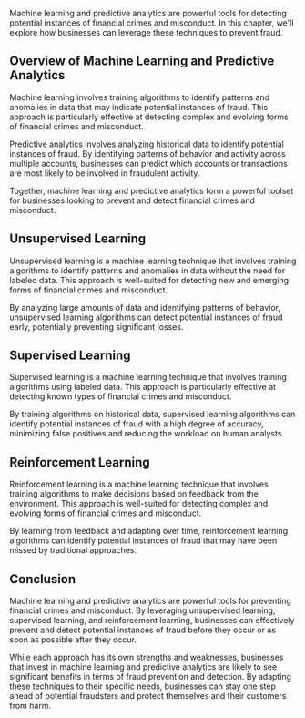 
Machine learning and predictive analytics are powerful tools for detecting potential instances of financial crimes and misconduct. In this chapter, we'll explore how businesses can leverage these techniques to prevent fraud.

Overview of Machine Learning and Predictive Analytics
-----------------------------------------------------

Machine learning involves training algorithms to identify patterns and anomalies in data that may indicate potential instances of fraud. This approach is particularly effective at detecting complex and evolving forms of financial crimes and misconduct.

Predictive analytics involves analyzing historical data to identify potential instances of fraud. By identifying patterns of behavior and activity across multiple accounts, businesses can predict which accounts or transactions are most likely to be involved in fraudulent activity.

Together, machine learning and predictive analytics form a powerful toolset for businesses looking to prevent and detect financial crimes and misconduct.

Unsupervised Learning
---------------------

Unsupervised learning is a machine learning technique that involves training algorithms to identify patterns and anomalies in data without the need for labeled data. This approach is well-suited for detecting new and emerging forms of financial crimes and misconduct.

By analyzing large amounts of data and identifying patterns of behavior, unsupervised learning algorithms can detect potential instances of fraud early, potentially preventing significant losses.

Supervised Learning
-------------------

Supervised learning is a machine learning technique that involves training algorithms using labeled data. This approach is particularly effective at detecting known types of financial crimes and misconduct.

By training algorithms on historical data, supervised learning algorithms can identify potential instances of fraud with a high degree of accuracy, minimizing false positives and reducing the workload on human analysts.

Reinforcement Learning
----------------------

Reinforcement learning is a machine learning technique that involves training algorithms to make decisions based on feedback from the environment. This approach is well-suited for detecting complex and evolving forms of financial crimes and misconduct.

By learning from feedback and adapting over time, reinforcement learning algorithms can identify potential instances of fraud that may have been missed by traditional approaches.

Conclusion
----------

Machine learning and predictive analytics are powerful tools for preventing financial crimes and misconduct. By leveraging unsupervised learning, supervised learning, and reinforcement learning, businesses can effectively prevent and detect potential instances of fraud before they occur or as soon as possible after they occur.

While each approach has its own strengths and weaknesses, businesses that invest in machine learning and predictive analytics are likely to see significant benefits in terms of fraud prevention and detection. By adapting these techniques to their specific needs, businesses can stay one step ahead of potential fraudsters and protect themselves and their customers from harm.
